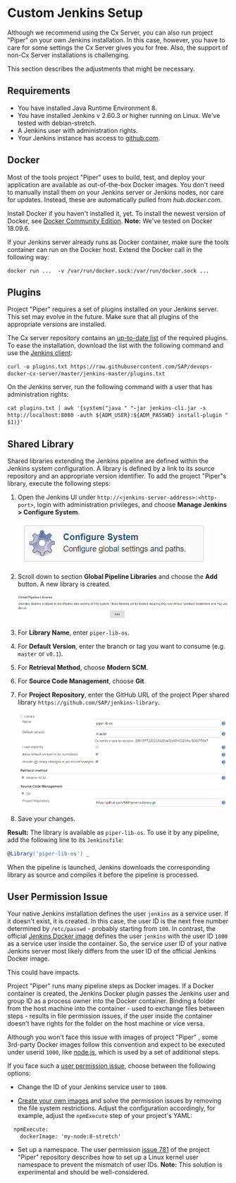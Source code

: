 # Custom Jenkins Setup

Although we recommend using the Cx Server, you can also run project "Piper" on your own Jenkins installation. In this case, however, you have to care for some settings the Cx Server gives you for free. Also, the support of non-Cx Server installations is challenging.

This section describes the adjustments that might be necessary.

## Requirements

* You have installed Java Runtime Environment 8.
* You have installed Jenkins v 2.60.3 or higher running on Linux. We've tested with debian-stretch.
* A Jenkins user with administration rights.
* Your Jenkins instance has access to [github.com][github].

## Docker

Most of the tools project "Piper" uses to build, test, and deploy your application are available as out-of-the-box Docker images. You don't need to manually install them on your Jenkins server or Jenkins nodes, nor care for updates. Instead, these are automatically pulled from *hub.docker.com*.

Install Docker if you haven't installed it, yet. To install the newest version of Docker, see [Docker Community Edition][docker-install].
**Note:** We've tested on Docker 18.09.6.

If your Jenkins server already runs as Docker container, make sure the tools container can run on the Docker host. Extend the Docker call in the following way:

```
docker run ...  -v /var/run/docker.sock:/var/run/docker.sock ...
```

## Plugins

Project "Piper" requires a set of plugins installed on your Jenkins server. This set may evolve in the future. Make sure that all plugins of the appropriate versions are installed.

The Cx server repository contains an [up-to-date list][devops-cxs-plugins] of the required plugins. To ease the installation, download the list with the following command and use the [Jenkins client][jenkins-doc-client]:

```
curl -o plugins.txt https://raw.githubusercontent.com/SAP/devops-docker-cx-server/master/jenkins-master/plugins.txt
```

On the Jenkins server, run the following command with a user that has administration rights:

```
cat plugins.txt | awk '{system("java " "-jar jenkins-cli.jar -s http://localhost:8080 -auth ${ADM_USER}:${ADM_PASSWD} install-plugin " $1)}'
```

## Shared Library

Shared libraries extending the Jenkins pipeline are defined within the Jenkins system configuration. A library is defined by a link to its source repository and an appropriate version identifier. To add the project "Piper"s library, execute the following steps:

1. Open the Jenkins UI under `http://<jenkins-server-address>:<http-port>`, login with administration privileges, and choose **Manage Jenkins > Configure System**.

   ![Configure System](../images/JenkinsHomeMenuManageConfig.png "Configure System")

1. Scroll down to section **Global Pipeline Libraries** and choose the **Add** button. A new library is created.

   ![Add Library](../images/JenkinsConfigSystemLibrary-Add.png "Add Library")

1. For **Library Name**, enter `piper-lib-os`.

1. For **Default Version**, enter the branch or tag you want to consume (e.g. `master` or `v0.1`).

1. For **Retrieval Method**, choose **Modern SCM**.

1. For **Source Code Management**, choose **Git**.

1. For **Project Repository**, enter the GitHub URL of the project Piper shared library `https://github.com/SAP/jenkins-library`.

   ![Library Setup](../images/JenkinsConfigSystemLibrary-Edit.png "Library Setup")

1. Save your changes.

**Result:** The library is available as `piper-lib-os`. To use it by any pipeline, add the following line to its `Jenkinsfile`:

```groovy
@Library('piper-lib-os') _
```

When the pipeline is launched, Jenkins downloads the corresponding library as source and compiles it before the pipeline is processed.

## User Permission Issue

Your native Jenkins installation defines the user `jenkins` as a service user. If it doesn't exist, it is created. In this case, the user ID is the next free number determined by `/etc/passwd` - probably starting from `100`.
In contrast, the official [Jenkins Docker image][jenkins-docker-image] defines the user `jenkins` with the user ID `1000` as a service user inside the container.
So, the service user ID of your native Jenkins server most likely differs from the user ID of the official Jenkins Docker image.

This could have impacts.

Project "Piper" runs many pipeline steps as Docker images. If a Docker container is created, the Jenkins Docker plugin passes the Jenkins user and group ID as a process owner into the Docker container.
Binding a folder from the host machine into the container - used to exchange files between steps - results in file permission issues, if the user inside the container doesn't have rights for the folder on the host machine or vice versa.

Although you won't face this issue with images of project "Piper" , some 3rd-party Docker images follow this convention and expect to be executed under userid `1000`, like [node.js][dockerhub-node], which is used by a set of additional steps.

If you face such a [user permission issue][piper-issue-781], choose between the following options:

- Change the ID of your Jenkins service user to `1000`.

- [Create your own images][docker-getstarted] and solve the permission issues by removing the file system restrictions. Adjust the configuration accordingly, for example, adjust the `npmExecute` step of your project's YAML:

```
  npmExecute:
    dockerImage: 'my-node:8-stretch'
```

- Set up a namespace. The user permission [issue 781][piper-issue-781] of the project "Piper" repository describes how to set up a Linux kernel user namespace to prevent the mismatch of user IDs. **Note:** This solution is experimental and should be well-considered.

[github]: https://github.com
[docker-install]: https://docs.docker.com/install
[dockerhub-node]: https://hub.docker.com/_/node/
[docker-getstarted]: https://docs.docker.com/get-started/
[jenkins-doc-client]: https://jenkins.io/doc/book/managing/cli/
[jenkins-docker-image]: https://github.com/jenkinsci/docker/
[piper-library-pages]: https://sap.github.io/jenkins-library
[piper-issue-781]: https://github.com/SAP/jenkins-library/issues/781

[devops-docker-images]: https://github.com/SAP/devops-docker-images
[devops-cxs-plugins]: https://github.com/SAP/devops-docker-cx-server/blob/master/jenkins-master/plugins.txt
